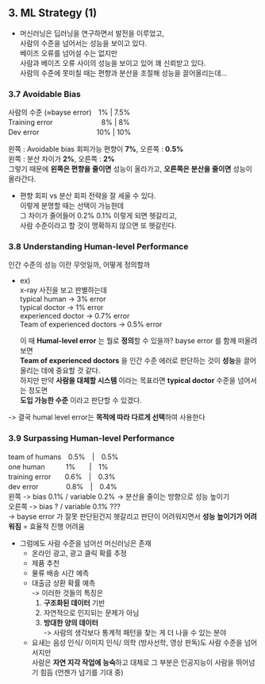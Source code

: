 ## 3. ML Strategy (1)


- 머신러닝은 딥러닝을 연구하면서 발전을 이루었고,  
  사람의 수준을 넘어서는 성능을 보이고 있다.  
  베이즈 오류를 넘어설 수는 없지만  
  사람과 베이즈 오류 사이의 성능을 보이고 있어 꽤 신뢰받고 있다.  
  사람의 수준에 못미칠 때는 편향과 분산을 조절해 성능을 끌어올리는데...

### 3.7 Avoidable Bias

사람의 수준 (≈bayse error)　1% | 7.5%  
Training error　　　　　　　8% | 8%  
Dev error　　　　　　　　 10% | 10%  

왼쪽 : Avoidable bias 회피가능 편향이 **7%**, 오른쪽 : **0.5%**  
왼쪽 : 분산 차이가 **2%**, 오른쪽 : **2%**  
그렇기 때문에 **왼쪽은 편향을 줄이면** 성능이 올라가고, **오른쪽은 분산을 줄이면** 성능이 올라간다.

- 편향 회피 vs 분산 회피 전략을 잘 세울 수 있다.  
이렇게 분명할 때는 선택이 가능한데  
그 차이가 줄어들어 0.2% 0.1% 이렇게 되면 헷갈리고,  
사람 수준이라고 할 것이 명확하지 않으면 또 헷갈린다.


### 3.8 Understanding Human-level Performance

인간 수준의 성능 이란 무엇일까, 어떻게 정의할까

- ex)  
  x-ray 사진을 보고 판별하는데  
  typical human -> 3% error  
  typical doctor -> 1% error  
  experienced doctor -> 0.7% error  
  Team of experienced doctors -> 0.5% error  

  이 때 **Humal-level error** 는 뭘로 **정의**할 수 있을까? bayse error 를 함께 떠올려보면  
  **Team of experienced doctors** 을 인간 수준 에러로 판단하는 것이 **성능**을 끌어올리는 데에 중요할 것 같다.  
  하지만 만약 **사람을 대체할 시스템** 이라는 목표라면 **typical doctor** 수준을 넘어서는 정도면  
  **도입 가능한 수준** 이라고 판단할 수 있겠다.

-> 결국 humal level error는 **목적에 따라 다르게 선택**하여 사용한다

### 3.9 Surpassing Human-level Performance

team of humans　0.5%　|　0.5%  
one human　　　1%　　|　1%  
training error　　0.6%　|　0.3%  
dev error　　　　0.8%　|　0.4%  
왼쪽 -> bias 0.1% / variable 0.2% -> 분산을 줄이는 방향으로 성능 높이기  
오른쪽 -> bias ? / variable 0.1%  ???  
-> bayse error 가 잘못 판단된건지 헷갈리고 판단이 어려워지면서 **성능 높이기가 어려워짐** = 효율적 진행 어려움

- 그럼에도 사람 수준을 넘어선 머신러닝은 존재
  - 온라인 광고, 광고 클릭 확률 추정
  - 제품 추천
  - 물류 배송 시간 예측
  - 대출금 상환 확률 예측  
    -> 이러한 것들의 특징은  
      1. **구조화된 데이터** 기반
      2. 자연적으로 인지되는 문제가 아님
      3. **방대한 양의 데이터**  
        -> 사람의 생각보다 통계적 패턴을 찾는 게 더 나을 수 있는 분야
  - 요새는 음성 인식/ 이미지 인식/ 의학 (방사선학, 영상 판독)도 사람 수준을 넘어서지만  
    사람은 **자연 지각 작업에 능숙**하고 대체로 그 부분은 인공지능이 사람을 뛰어넘기 힘듬 (언젠가 넘기를 기대 중)
